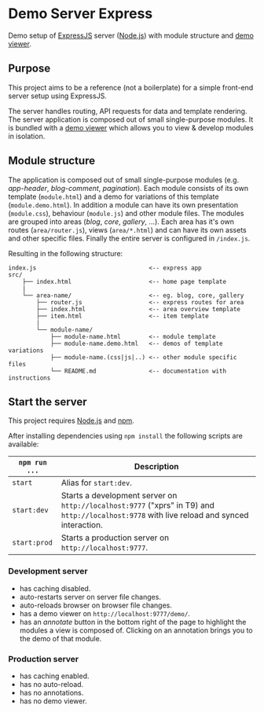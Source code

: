 # Demo Server Express

Demo setup of [ExpressJS](http://expressjs.com/) server ([Node.js](https://nodejs.org/en/))
with module structure and [demo viewer](https://github.com/voorhoede/demo-viewer).


## Purpose

This project aims to be a reference (not a boilerplate) for a simple front-end server setup using ExpressJS.

The server handles routing, API requests for data and template rendering.
The server application is composed out of small single-purpose modules.
It is bundled with a [demo viewer](https://github.com/voorhoede/demo-viewer) which allows you to view & develop modules in isolation.


## Module structure

The application is composed out of small single-purpose modules (e.g. *app-header*, *blog-comment*, *pagination*).
Each module consists of its own template (`module.html`) and a demo for variations of this template (`module.demo.html`).
In addition a module can have its own presentation (`module.css`), behaviour (`module.js`)  and other module files.
The modules are grouped into areas (*blog*, *core*, *gallery*, ...).
Each area has it's own routes (`area/router.js`), views (`area/*.html`) and can have its own assets and other specific files.
Finally the entire server is configured in `/index.js`.

Resulting in the following structure:

```
index.js                                <-- express app
src/
    ├── index.html                      <-- home page template
    |
    └── area-name/                      <-- eg. blog, core, gallery
        ├── router.js                   <-- express routes for area
        ├── index.html                  <-- area overview template
        ├── item.html                   <-- item template
        |
        └── module-name/
            ├── module-name.html        <-- module template
            ├── module-name.demo.html   <-- demos of template variations
            ├── module-name.(css|js|..) <-- other module specific files
            └── README.md               <-- documentation with instructions
```


## Start the server

This project requires [Node.js](http://nodejs.org/) and [npm](https://npmjs.org/).

After installing dependencies using `npm install` the following scripts are available:

`npm run ...` | Description
---|---
`start` | Alias for `start:dev`.
`start:dev` | Starts a development server on `http://localhost:9777` ("xprs" in T9) and `http://localhost:9778` with live reload and synced interaction.
`start:prod` | Starts a production server on `http://localhost:9777`.

### Development server

* has caching disabled.
* auto-restarts server on server file changes.
* auto-reloads browser on browser file changes.
* has a demo viewer on `http://localhost:9777/demo/`.
* has an *annotate* button in the bottom right of the page to highlight the modules a view is composed of.
Clicking on an annotation brings you to the demo of that module.

### Production server

* has caching enabled.
* has no auto-reload.
* has no annotations.
* has no demo viewer.